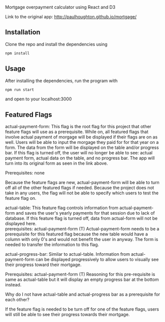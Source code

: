 Mortgage overpayment calculator using React and D3

Link to the original app:
http://paulhoughton.github.io/mortgage/

## Installation

Clone the repo and install the dependencies using

```bash
npm install
```

## Usage
After installing the dependencies, run the program with 

```bash
npm run start
```

and open to your localhost:3000

## Featured Flags

actual-payment-form:  This flag is the root flag for this project that other feature flags will use as a prerequisite.  While on, all featured flags that involve actual payment of morgage will be displayed if their flags are on as well. Users will be able to input the morgage they paid for for that year on a form.  The data from the form will be displayed on the table and/or progress bar.  If this flag is turned off, the user will no longer be able to see: actual payment form, actual data on the table, and no progress bar. The app will turn into its original form as seen in the link above.  

Prerequisites: none

Because the feature flags are new, actual-payment-form will be able to turn off all of the other featured flags if needed.  Because the project does not take in any users, the flag will not be able to specify which users to test the feature flag on.


actual-table: This feature flag controls information from actual-payment-form and saves the user's yearly payments for that session due to lack of database.  If this feature flag is turned off, data from actual-form will not be displayed here.  
  prerequisites: actual-payment-form (T)
        Actual-payment-form needs to be a prerequisite for this featured flag because the new table would have a column with only 0's and would not benefit the user in anyway.  The form is needed to transfer the information to this flag.

actual-progress-bar: Similar to actual-table.  Information from actual-payment-form can be displayed progressively to allow users to visually see their progress toward their mortgage. 

Prerequisites: actual-payment-form (T)
      Reasoning for this pre-requisite is same as actual-table but it will display an empty progress bar at the bottom instead.  

Why do I not have actual-table and actual-progress bar as a prerequisite for each other?

If the feature flag is needed to be turn off for one of the feature flags, users will still be able to see their progress towards their mortgage. 
